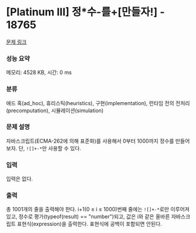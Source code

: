# [Platinum III] 정*수-를+[만들자!] - 18765 

[문제 링크](https://www.acmicpc.net/problem/18765) 

### 성능 요약

메모리: 4528 KB, 시간: 0 ms

### 분류

애드 혹(ad_hoc), 휴리스틱(heuristics), 구현(implementation), 런타임 전의 전처리(precomputation), 시뮬레이션(simulation)

### 문제 설명

<p>자바스크립트(ECMA-262에 의해 표준화)를 사용해서 0부터 1000까지 정수를 만들어보자. 단, <code>![]+-*</code>만 사용할 수 있다.</p>

### 입력 

 <p>입력은 없다.</p>

### 출력 

 <p>총 1001개의 줄을 출력해야 한다. i+1(0 ≤ i ≤ 1000)번째 줄에는 <code>![]+-*</code>로만 이루어져 있고, 정수로 평가(typeof(result) == "number")되고, 값은 i와 같은 올바른 자바스크립트 표현식(expression)을 출력한다. 표현식에 공백이 포함되면 안된다.</p>

